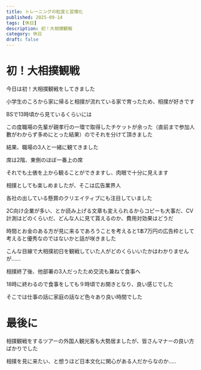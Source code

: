 ```yaml
---
title: トレーニングの粒度と習慣化
published: 2025-09-14
tags: [休日]
description: 初！大相撲観戦
category: 休日
draft: false
---
```


# 初！大相撲観戦

今日は初！大相撲観戦をしてきました

小学生のころから家に帰ると相撲が流れている家で育ったため、相撲が好きです

BSで13時頃から見ているくらいには

この度職場の先輩が親孝行の一環で取得したチケットが余った（直前まで参加人數がわからず多めにとった結果）のでそれを分けて頂きました

結果、職場の3人と一緒に観てきました

席は2階、東側のほぼ一番上の席

それでも土俵を上から観ることができますし、肉眼で十分に見えます

相撲としても楽しめましたが、そこは広告業界人

各社の出している懸賞のクリエイティブにも注目していました

2C向け企業が多い、とか読み上げる文章も変えられるからコピーも大事だ、CV計測はどのくらいだ、どんな人に見て貰えるのか、費用対効果はどうだ

時間とお金のある方が見に来るであろうことを考えると1本7万円の広告枠として考えると優秀なのではないかと話が咲きました

こんな目線で大相撲初日を観戦していた人がどのくらいいたかはわかりませんが......

相撲終了後、他部署の3人だったため交流も兼ねて食事へ

18時に終わるので食事をしても９時頃でお開きとなり、良い感じでした

そこでは仕事の話に家庭の話など色々あり良い時間でした　

# 最後に

相撲観戦をするツアーの外国人観光客も大勢居ましたが、皆さんマナーの良い方ばかりでした

相撲を見に来たい、と想うほど日本文化に関心がある人だからなのか.....
